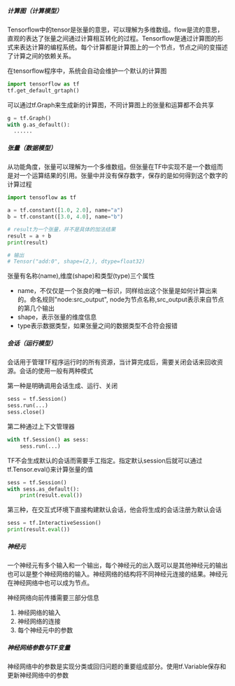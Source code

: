 ##### 计算图（计算模型）

Tensorflow中的tensor是张量的意思，可以理解为多维数组。flow是流的意思，直观的表达了张量之间通过计算相互转化的过程。Tensorflow是通过计算图的形式来表达计算的编程系统。每个计算都是计算图上的一个节点，节点之间的变描述了计算之间的依赖关系。

在tensorflow程序中，系统会自动会维护一个默认的计算图

```python
import tensorflow as tf
tf.get_default_grtaph()
```

可以通过tf.Graph来生成新的计算图，不同计算图上的张量和运算都不会共享

```python
g = tf.Graph()
with g.as_default():
  ......
```

#####  张量（数据模型）

从功能角度，张量可以理解为一个多维数组。但张量在TF中实现不是一个数组而是对一个运算结果的引用。张量中并没有保存数字，保存的是如何得到这个数字的计算过程

```python
import tensoflow as tf

a = tf.constant([1.0, 2.0], name="a")
b = tf.constant([3.0, 4.0], name="b")

# result为一个张量，并不是具体的加法结果
result = a + b
print(result)

# 输出
# Tensor("add:0", shape=(2,), dtype=float32)
```

张量有名称(name),维度(shape)和类型(type)三个属性

* name，不仅仅是一个张良的唯一标识，同样给出这个张量是如何计算出来的。命名规则"node:src_output", node为节点名称,src_output表示来自节点的第几个输出
* shape，表示张量的维度信息
* type表示数据类型，如果张量之间的数据类型不合符会报错

##### 会话（运行模型） 

会话用于管理TF程序运行时的所有资源，当计算完成后，需要关闭会话来回收资源。会话的使用一般有两种模式

第一种是明确调用会话生成、运行、关闭

```python
sess = tf.Session()
sess.run(...)
sess.close()
```

第二种通过上下文管理器

```python
with tf.Session() as sess:
	sess.run(...)
```

TF不会生成默认的会话而需要手工指定。指定默认session后就可以通过tf.Tensor.eval()来计算张量的值

```python
sess = tf.Session()
with sess.as_default():
	print(result.eval())
```

第三种，在交互式环境下直接构建默认会话，他会将生成的会话注册为默认会话

```python
sess = tf.InteractiveSession()
print(result.eval())
```

##### 神经元

一个神经元有多个输入和一个输出，每个神经元的出入既可以是其他神经元的输出也可以是整个神经网络的输入。神经网络的结构将不同神经元连接的结果。神经元在神经网络中也可以成为节点。

神经网络向前传播需要三部分信息

1. 神经网络的输入
2. 神经网络的连接
3. 每个神经元中的参数

##### 神经网络参数与TF变量

神经网络中的参数是实现分类或回归问题的重要组成部分。使用tf.Variable保存和更新神经网络中的参数



